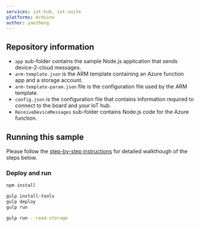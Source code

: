 ```yaml
---
services: iot-hub, iot-suite
platforms: Arduino
author: yaozheng
---
```


## Repository information
- `app` sub-folder contains the sample Node.js application that sends device-2-cloud messages.
- `arm-template.json` is the ARM template containing an Azure function app and a storage account.
- `arm-template-param.json` file is the configuration file used by the ARM template.
- `config.json` is the configuration file that contains information required to connect to the board and your IoT hub.
- `ReceiveDeviceMessages` sub-folder contains Node.js code for the Azure function.

## Running this sample
Please follow the [step-by-step instructions](https://aka.ms/rpi-node-3) for detailed walkthough of the steps below.

### Deploy and run

```bash
npm install
```

```bash
gulp install-tools
gulp deploy
gulp run
```

```bash
gulp run --read-storage
```
